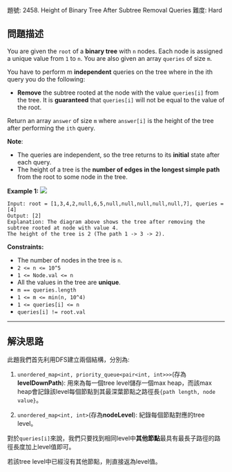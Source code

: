 題號: 2458. Height of Binary Tree After Subtree Removal Queries
難度: Hard

## 問題描述
You are given the `root` of a **binary tree** with `n` nodes. Each node is assigned a unique value from `1` to `n`. You are also given an array `queries` of size `m`.

You have to perform m **independent** queries on the tree where in the ith query you do the following:

- **Remove** the subtree rooted at the node with the value `queries[i]` from the tree. It is **guaranteed** that `queries[i]` will not be equal to the value of the root.

Return an array `answer` of size `m` where `answer[i]` is the height of the tree after performing the `ith` query.

**Note**:
- The queries are independent, so the tree returns to its **initial** state after each query.
- The height of a tree is the **number of edges in the longest simple path** from the root to some node in the tree.


**Example 1:**
![](https://i.imgur.com/dT68Qi1.png)
```
Input: root = [1,3,4,2,null,6,5,null,null,null,null,null,7], queries = [4]
Output: [2]
Explanation: The diagram above shows the tree after removing the subtree rooted at node with value 4.
The height of the tree is 2 (The path 1 -> 3 -> 2).
```

**Constraints:**

- The number of nodes in the tree is `n`.
- `2 <= n <= 10^5`
- `1 <= Node.val <= n`
- All the values in the tree are **unique**.
- `m == queries.length`
- `1 <= m <= min(n, 10^4)`
- `1 <= queries[i] <= n`
- `queries[i] != root.val`

---
## 解決思路
此題我們首先利用DFS建立兩個結構，分別為:

1. `unordered_map<int, priority_queue<pair<int, int>>>`(存為**levelDownPath**): 用來為每一個tree level儲存一個max heap，而該max heap會記錄該level每個節點到其最深葉節點之路徑長`{path length, node value}`。

2. `unordered_map<int, int>`(存為**nodeLevel**): 紀錄每個節點對應的tree level。

對於`queries[i]`來說，我們只要找到相同level中**其他節點**最具有最長子路徑的路徑長度加上level值即可。

若該tree level中已經沒有其他節點，則直接返為level值。